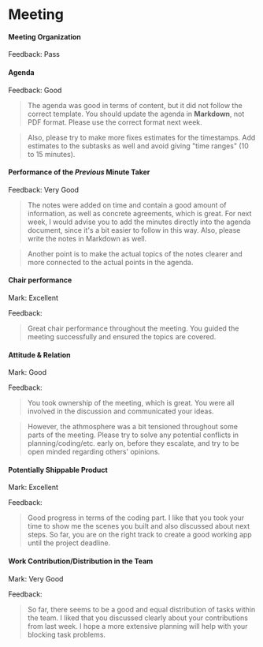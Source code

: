 # Meeting

#### Meeting Organization


Feedback: Pass


#### Agenda 

Feedback: Good

> The agenda was good in terms of content, but it did not follow the correct template. You should update the agenda in **Markdown**, not PDF format. Please use the correct format next week. 

> Also, please try to make more fixes estimates for the timestamps. Add estimates to the subtasks as well and avoid giving "time ranges" (10 to 15 minutes). 


#### Performance of the *Previous* Minute Taker

Feedback: Very Good

> The notes were added on time and contain a good amount of information, as well as concrete agreements, which is great. For next week, I would advise you to add the minutes directly into the agenda document, since it's a bit easier to follow in this way. Also, please write the notes in Markdown as well.

> Another point is to make the actual topics of the notes clearer and more connected to the actual points in the agenda.


#### Chair performance

Mark: Excellent

Feedback:

> Great chair performance throughout the meeting. You guided the meeting successfully and ensured the topics are covered. 


#### Attitude & Relation

Mark: Good

Feedback:

> You took ownership of the meeting, which is great. You were all involved in the discussion and communicated your ideas.

> However, the athmosphere was a bit tensioned throughout some parts of the meeting. Please try to solve any potential conflicts in planning/coding/etc. early on, before they escalate, and try to be open minded regarding others' opinions.


#### Potentially Shippable Product

Mark: Excellent

Feedback:

> Good progress in terms of the coding part. I like that you took your time to show me the scenes you built and also discussed about next steps. So far, you are on the right track to create a good working app until the project deadline.



#### Work Contribution/Distribution in the Team

Mark: Very Good

Feedback:

> So far, there seems to be a good and equal distribution of tasks within the team. I liked that you discussed clearly about your contributions from last week. I hope a more extensive planning will help with your blocking task problems.
